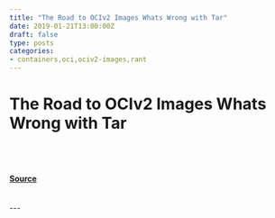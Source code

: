 ```yaml
---
title: "The Road to OCIv2 Images Whats Wrong with Tar"
date: 2019-01-21T13:00:00Z
draft: false
type: posts
categories: 
- containers,oci,ociv2-images,rant
---
```

# The Road to OCIv2 Images Whats Wrong with Tar

<br/>

<br/>


#### [Source](https://www.cyphar.com/blog/post/20190121-ociv2-images-i-tar)

<br/>
---
